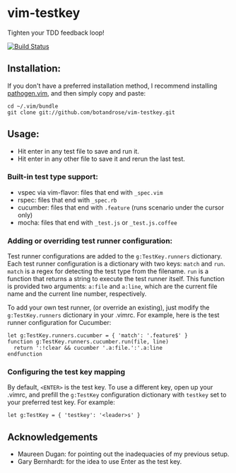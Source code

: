 # vim-testkey

Tighten your TDD feedback loop!

[![Build Status](https://travis-ci.org/botandrose/vim-testkey.svg)](https://travis-ci.org/botandrose/vim-testkey)

## Installation:

If you don't have a preferred installation method, I recommend
installing [pathogen.vim](https://github.com/tpope/vim-pathogen), and
then simply copy and paste:

    cd ~/.vim/bundle
    git clone git://github.com/botandrose/vim-testkey.git

## Usage:

* Hit enter in any test file to save and run it.
* Hit enter in any other file to save it and rerun the last test.

### Built-in test type support:

* vspec via vim-flavor: files that end with `_spec.vim`
* rspec: files that end with `_spec.rb`
* cucumber: files that end with `.feature` (runs scenario under the cursor only)
* mocha: files that end with `_test.js` or `_test.js.coffee`

### Adding or overriding test runner configuration:

Test runner configurations are added to the `g:TestKey.runners` dictionary. Each
test runner configuration is a dictionary with two keys: `match` and `run`.
`match` is a regex for detecting the test type from the filename. `run` is a
function that returns a string to execute the test runner itself. This function
is provided two arguments: `a:file` and `a:line`, which are the current file
name and the current line number, respectively.

To add your own test runner, (or override an existing), just modify the
`g:TestKey.runners` dictionary in your .vimrc. For example, here is the test
runner configuration for Cucumber:

```vimscript
let g:TestKey.runners.cucumber = { 'match': '.feature$' }
function g:TestKey.runners.cucumber.run(file, line)
  return ':!clear && cucumber '.a:file.':'.a:line
endfunction
```

### Configuring the test key mapping

By default, `<ENTER>` is the test key. To use a different key, open up your
.vimrc, and prefill the `g:TestKey` configuration dictionary with `testkey` set
to your preferred test key. For example:

```vimscript
let g:TestKey = { 'testkey': '<leader>s' }
```

## Acknowledgements

* Maureen Dugan: for pointing out the inadequacies of my previous setup.
* Gary Bernhardt: for the idea to use Enter as the test key.

